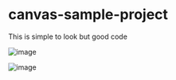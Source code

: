 # canvas-sample-project
This is simple to look but good code

![image](https://github.com/topmsdreamer/canvas-sample-project/assets/128351913/0040980a-735d-48fc-a742-e0b4496f9079)

![image](https://github.com/topmsdreamer/canvas-sample-project/assets/128351913/0a0521e2-c884-487b-b22c-c7850d0fda55)
